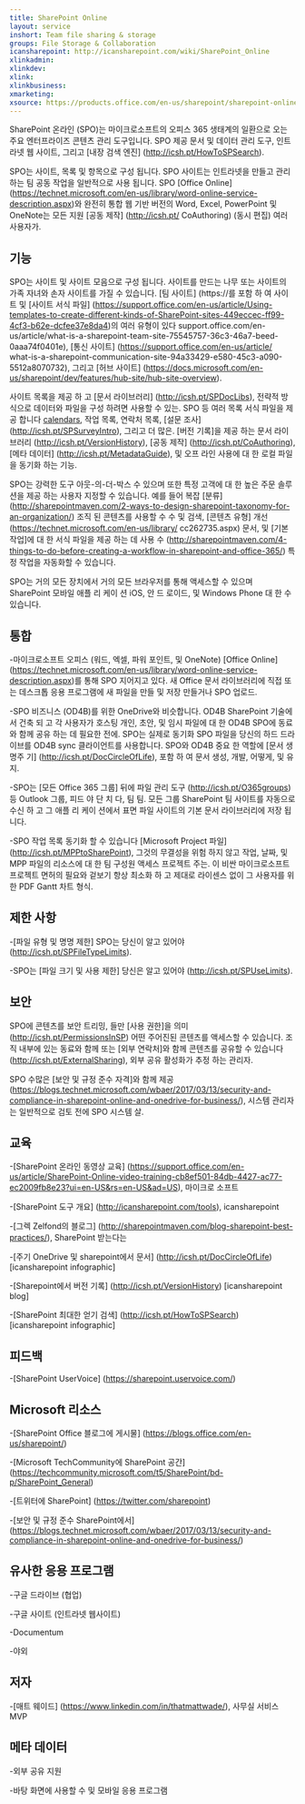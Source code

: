 ```yaml
---
title: SharePoint Online
layout: service
inshort: Team file sharing & storage
groups: File Storage & Collaboration
icansharepoint: http://icansharepoint.com/wiki/SharePoint_Online
xlinkadmin: 
xlinkdev: 
xlink: 
xlinkbusiness: 
xmarketing: 
xsource: https://products.office.com/en-us/sharepoint/sharepoint-online-collaboration-software
---
```


SharePoint 온라인 (SPO)는 마이크로소프트의 오피스 365 생태계의 일환으로 오는 주요 엔터프라이즈 콘텐츠 관리 도구입니다. SPO 제공 문서 및 데이터 관리 도구, 인트라넷 웹 사이트, 그리고 [내장 검색 엔진] (http://icsh.pt/HowToSPSearch).

SPO는 사이트, 목록 및 항목으로 구성 됩니다. SPO 사이트는 인트라넷을 만들고 관리 하는 팀 공동 작업을 일반적으로 사용 됩니다. SPO [Office Online] (https://technet.microsoft.com/en-us/library/word-online-service-description.aspx)와 완전히 통합 웹 기반 버전의 Word, Excel, PowerPoint 및 OneNote는 모든 지원 [공동 제작] (http://icsh.pt/ CoAuthoring) (동시 편집) 여러 사용자가.

기능
---------

SPO는 사이트 및 사이트 모음으로 구성 됩니다. 사이트를 만드는 나무 또는 사이트의 가족 자녀와 손자 사이트를 가질 수 있습니다. [팀 사이트] (https://를 포함 하 여 사이트 및 [사이트 서식 파일] (https://support.office.com/en-us/article/Using-templates-to-create-different-kinds-of-SharePoint-sites-449eccec-ff99-4cf3-b62e-dcfee37e8da4)의 여러 유형이 있다 support.office.com/en-us/article/what-is-a-sharepoint-team-site-75545757-36c3-46a7-beed-0aaa74f0401e), [통신 사이트] (https://support.office.com/en-us/article/ what-is-a-sharepoint-communication-site-94a33429-e580-45c3-a090-5512a8070732), 그리고 [허브 사이트] (https://docs.microsoft.com/en-us/sharepoint/dev/features/hub-site/hub-site-overview).

사이트 목록을 제공 하 고 [문서 라이브러리] (http://icsh.pt/SPDocLibs), 전략적 방식으로 데이터와 파일을 구성 하려면 사용할 수 있는. SPO 등 여러 목록 서식 파일을 제공 합니다 [calendars](https//icsh.pt/SPCalendars), 작업 목록, 연락처 목록, [설문 조사] (http://icsh.pt/SPSurveyIntro), 그리고 더 많은. [버전 기록]을 제공 하는 문서 라이브러리 (http://icsh.pt/VersionHistory), [공동 제작] (http://icsh.pt/CoAuthoring), [메타 데이터] (http://icsh.pt/MetadataGuide), 및 오프 라인 사용에 대 한 로컬 파일을 동기화 하는 기능.

SPO는 강력한 도구 아웃-의-더-박스 수 있으며 또한 특정 고객에 대 한 높은 주문 솔루션을 제공 하는 사용자 지정할 수 있습니다. 예를 들어 복잡 [분류] (http://sharepointmaven.com/2-ways-to-design-sharepoint-taxonomy-for-an-organization/) 조직 된 콘텐츠를 사용할 수 수 및 검색, [콘텐츠 유형] 개선 (https://technet.microsoft.com/en-us/library/ cc262735.aspx) 문서, 및 [기본 작업]에 대 한 서식 파일을 제공 하는 데 사용 수 (http://sharepointmaven.com/4-things-to-do-before-creating-a-workflow-in-sharepoint-and-office-365/) 특정 작업을 자동화할 수 있습니다.

SPO는 거의 모든 장치에서 거의 모든 브라우저를 통해 액세스할 수 있으며 SharePoint 모바일 애플 리 케이 션 iOS, 안 드 로이드, 및 Windows Phone 대 한 수 있습니다.

통합
---------

-마이크로소프트 오피스 (워드, 엑셀, 파워 포인트, 및 OneNote) [Office Online] (https://technet.microsoft.com/en-us/library/word-online-service-description.aspx)를 통해 SPO 지어지고 있다. 새 Office 문서 라이브러리에 직접 또는 데스크톱 응용 프로그램에 새 파일을 만들 및 저장 만들거나 SPO 업로드.

-SPO 비즈니스 (OD4B)를 위한 OneDrive와 비슷합니다. OD4B SharePoint 기술에서 건축 되 고 각 사용자가 호스팅 개인, 초안, 및 임시 파일에 대 한 OD4B SPO에 동료와 함께 공유 하는 데 필요한 전에. SPO는 실제로 동기화 SPO 파일을 당신의 하드 드라이브를 OD4B sync 클라이언트를 사용합니다. SPO와 OD4B 중요 한 역할에 [문서 생명주 기] (http://icsh.pt/DocCircleOfLife), 포함 하 여 문서 생성, 개발, 어떻게, 및 유지.

-SPO는 [모든 Office 365 그룹] 뒤에 파일 관리 도구 (http://icsh.pt/O365groups) 등 Outlook 그룹, 피드 야 단 치 다, 팀 팀. 모든 그룹 SharePoint 팀 사이트를 자동으로 수신 하 고 그 애플 리 케이 션에서 표면 파일 사이트의 기본 문서 라이브러리에 저장 됩니다.

-SPO 작업 목록 동기화 할 수 있습니다 [Microsoft Project 파일] (http://icsh.pt/MPPtoSharePoint), 그것의 무결성을 위험 하지 않고 작업, 날짜, 및 MPP 파일의 리소스에 대 한 팀 구성원 액세스 프로젝트 주는. 이 비싼 마이크로소프트 프로젝트 면허의 필요와 겉보기 항상 최소화 하 고 제대로 라이센스 없이 그 사용자를 위한 PDF Gantt 차트 형식.

제한 사항
---------

-[파일 유형 및 명명 제한] SPO는 당신이 알고 있어야 (http://icsh.pt/SPFileTypeLimits).

-SPO는 [파일 크기 및 사용 제한] 당신은 알고 있어야 (http://icsh.pt/SPUseLimits).

보안
---------

SPO에 콘텐츠를 보안 트리밍, 들만 [사용 권한]을 의미 (http://icsh.pt/PermissionsInSP) 어떤 주어진된 콘텐츠를 액세스할 수 있습니다. 조직 내부에 있는 동료와 함께 또는 [외부 연락처]와 함께 콘텐츠를 공유할 수 있습니다 (http://icsh.pt/ExternalSharing), 외부 공유 활성화가 추정 하는 관리자.

SPO 수많은 [보안 및 규정 준수 자격]와 함께 제공 (https://blogs.technet.microsoft.com/wbaer/2017/03/13/security-and-compliance-in-sharepoint-online-and-onedrive-for-business/), 시스템 관리자는 일반적으로 검토 전에 SPO 시스템 살.

교육
---------

-[SharePoint 온라인 동영상 교육] (https://support.office.com/en-us/article/SharePoint-Online-video-training-cb8ef501-84db-4427-ac77-ec2009fb8e23?ui=en-US&rs=en-US&ad=US), 마이크로 소프트

-[SharePoint 도구 개요] (http://icansharepoint.com/tools), icansharepoint

-[그렉 Zelfond의 블로그] (http://sharepointmaven.com/blog-sharepoint-best-practices/), SharePoint 받는다는

-[주기 OneDrive 및 sharepoint에서 문서] (http://icsh.pt/DocCircleOfLife) \[icansharepoint
    infographic\]

-[Sharepoint에서 버전 기록] (http://icsh.pt/VersionHistory)
    \[icansharepoint blog\]

-[SharePoint 최대한 얻기
    검색] (http://icsh.pt/HowToSPSearch) \[icansharepoint infographic\]

피드백
---------

-[SharePoint UserVoice] (https://sharepoint.uservoice.com/)

Microsoft 리소스
---------

-[SharePoint Office 블로그에 게시물] (https://blogs.office.com/en-us/sharepoint/)

-[Microsoft TechCommunity에 SharePoint 공간] (https://techcommunity.microsoft.com/t5/SharePoint/bd-p/SharePoint_General)

-[트위터에 SharePoint] (https://twitter.com/sharepoint)

-[보안 및 규정 준수 SharePoint에서] (https://blogs.technet.microsoft.com/wbaer/2017/03/13/security-and-compliance-in-sharepoint-online-and-onedrive-for-business/)


유사한 응용 프로그램
--------------------

-구글 드라이브 (협업)

-구글 사이트 (인트라넷 웹사이트)

-Documentum

-야외

저자
---------

-[매트 웨이드] (https://www.linkedin.com/in/thatmattwade/), 사무실 서비스 MVP

메타 데이터
--------

-외부 공유 지원

-바탕 화면에 사용할 수 및 모바일 응용 프로그램

